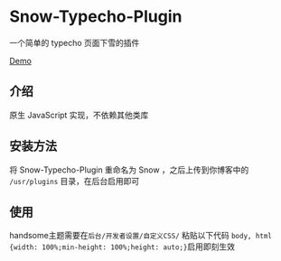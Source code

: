 # Snow-Typecho-Plugin
一个简单的 typecho 页面下雪的插件

[Demo](https://blog.miuxc.com/)

## 介绍
原生 JavaScript 实现，不依赖其他类库

## 安装方法
将 Snow-Typecho-Plugin 重命名为 Snow ，之后上传到你博客中的 `/usr/plugins` 目录，在后台启用即可

## 使用
handsome主题需要在`后台/开发者设置/自定义CSS/` 粘贴以下代码
`body, html {width: 100%;min-height: 100%;height: auto;}`启用即刻生效

